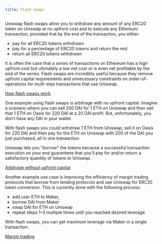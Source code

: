 ```yaml
---
title: Flash Swaps
---
```


Uniswap flash swaps allow you to withdraw any amount of any ERC20 token on Uniswap at no upfront cost and to execute any Ethereum transaction, provided that by the end of the transaction, you either:

- pay for all ERC20 tokens withdrawn
- pay for a percentage of ERC20 tokens and return the rest
- return all ERC20 tokens withdrawn

It is often the case that a series of transactions on Ethereum has a high upfront cost but ultimately a low net cost or is even net profitable by the end of the series. Flash swaps are incredibly useful because they remove upfront capital requirements and unnecessary constraints on order-of-operations for multi-step transactions that use Uniswap.

[How flash swaps work](https://www.notion.so/Anatomy-of-a-swap-4871e158dfa54557bfee3485baf2cdc0)

One example using flash swaps is arbitrage with no upfront capital. Imagine a scenario where you can sell 200 DAI for 1 ETH on Uniswap and then sell that 1 ETH on Oasis for 220 DAI at a 20 DAI profit. But, unfortunately, you don’t have any DAI in your wallet.

With flash swaps you could withdraw 1 ETH from Uniswap, sell it on Oasis for 220 DAI and then pay for the ETH on Uniswap with 200 of the DAI you just purchased, all in one transaction.

Uniswap lets you "borrow" the tokens because a successful transaction execution on your end guarantees that you'll pay for and/or return a satisfactory quantity of tokens to Uniswap.

[Arbitrage without upfront capital](https://www.notion.so/Arbitrage-without-upfront-capital-b17aa4c87a454513a1b0837e5dbe0bb4)

Another example use case is improving the efficiency of margin trading protocols that borrow from lending protocols and use Uniswap for ERC20 token conversion. This is currently done with the following process:

- add user ETH to Maker,
- borrow DAI from Maker
- swap DAI for ETH on Uniswap
- repeat steps 1–3 multiple times until you reached desired leverage

With flash swaps, you can get maximum leverage via Maker in a single transaction.

[Margin trading](https://www.notion.so/Margin-trading-0b4db971799840d5841830865e05fadb)
